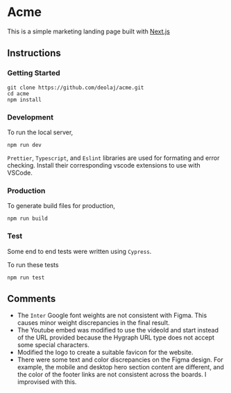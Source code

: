 # Acme

This is a simple marketing landing page built with [Next.js](https://nextjs.org/)

## Instructions

### Getting Started

    git clone https://github.com/deolaj/acme.git
    cd acme
    npm install

### Development

To run the local server,

    npm run dev

`Prettier`, `Typescript`, and `Eslint` libraries are used for formating and error checking. Install their corresponding vscode extensions to use with VSCode.

### Production

To generate build files for production,

    npm run build

### Test

Some end to end tests were written using `Cypress`.

To run these tests

    npm run test

## Comments

- The `Inter` Google font weights are not consistent with Figma. This causes minor weight discrepancies in the final result.
- The Youtube embed was modified to use the videoId and start instead of the URL provided because the Hygraph URL type does not accept some special characters.
- Modified the logo to create a suitable favicon for the website.
- There were some text and color discrepancies on the Figma design. For example, the mobile and desktop hero section content are different, and the color of the footer links are not consistent across the boards. I improvised with this.
